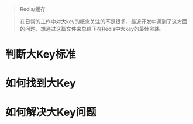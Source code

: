 > Redis/缓存

> 在日常的工作中对大key的概念关注的不是很多，最近开发中遇到了这方面的问题，想通过这篇文件来总结下在Redis中大key的最佳实践。

# 判断大Key标准

# 如何找到大Key

# 如何解决大Key问题

